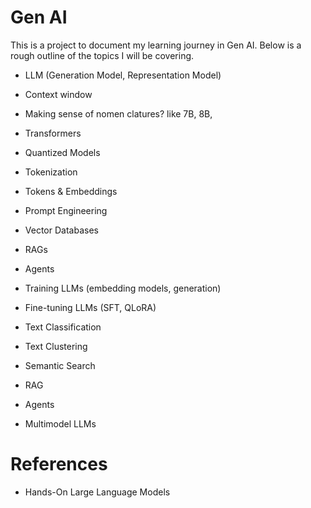 
# Gen AI

This is a project to document my learning journey in Gen AI. Below is a rough outline of the topics I will be covering.

* LLM (Generation Model, Representation Model)
* Context window
* Making sense of nomen clatures? like 7B, 8B, 
* Transformers
* Quantized Models
* Tokenization

* Tokens & Embeddings
* Prompt Engineering
* Vector Databases
* RAGs
* Agents
* Training LLMs (embedding models, generation)
* Fine-tuning LLMs (SFT, QLoRA)

* Text Classification
* Text Clustering
* Semantic Search
* RAG
* Agents
* Multimodel LLMs


# References
* Hands-On Large Language Models